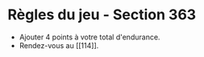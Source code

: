 # Règles du jeu - Section 363

- Ajouter 4 points à votre total d'endurance. 
- Rendez-vous au [[114]].